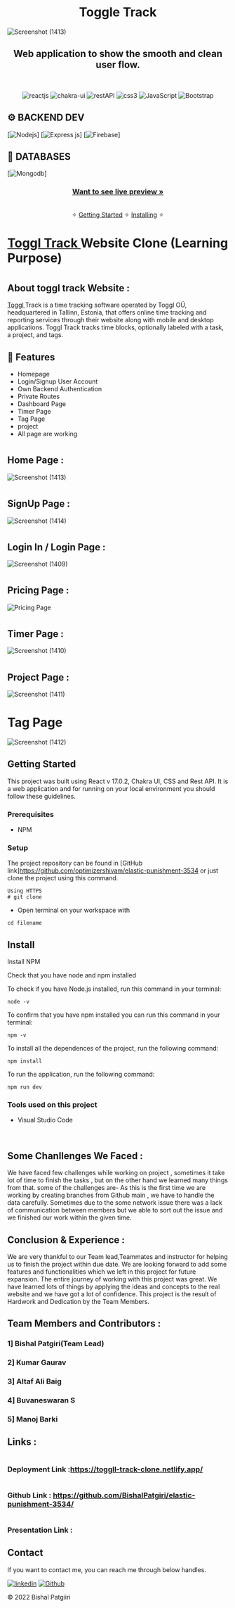 
<h1 align="center">Toggle Track</h1> 

![Screenshot (1413)](https://user-images.githubusercontent.com/103960628/193427517-21406fb5-b47e-430e-a1c9-000ff89e303e.png)


<h2 align="center">Web application to show the smooth and clean user flow.</h2>    

<br />
<p align="center">
    <img src="https://img.shields.io/badge/React_(18.2.0)-20232A?style=for-the-badge&logo=react&logoColor=61DAFB" alt="reactjs" />
    <img src="https://img.shields.io/badge/Chakra%20UI-3bc7bd?style=for-the-badge&logo=chakraui&logoColor=white" alt="chakra-ui"/>
    <img src="https://img.shields.io/badge/Rest_API-02303A?style=for-the-badge&logo=react-router&logoColor=white" alt="restAPI"/>
    <img src="https://img.shields.io/badge/CSS3-1572B6?style=for-the-badge&logo=css3&logoColor=white" alt="css3"/>   
    <img src="https://img.shields.io/badge/JavaScript-323330?style=for-the-badge&logo=javascript&logoColor=F7DF1E" alt="JavaScript" />
    <img src ="https://img.shields.io/badge/netlify-%23000000.svg?style=for-the-badge&logo=netlify&logoColor=#00C7B7" alt="Bootstrap"/>
    

</p>

## ⚙️ **BACKEND DEV**

[![](https://img.shields.io/badge/Node.js-43853D?style=for-the-badge&logo=node.js&logoColor=white "Nodejs")]
[![Express js](https://img.shields.io/badge/Express.js-404D59?style=for-the-badge "Express js")]
[![Firebase](https://img.shields.io/badge/firebase-%23039BE5.svg?style=for-the-badge&logo=firebase "Firebase")]

## 📅 **DATABASES**

[![Mongodb](https://img.shields.io/badge/MongoDB-4EA94B?style=for-the-badge&logo=mongodb&logoColor=white "Mongodb")]

<h3 align="center"><a href="https://toggll-track-clone.netlify.app/"><strong>Want to see live preview »</strong></a></h3>

<p align="center"> 
    <br />&#10023;
    <a href="#Getting-Started">Getting Started</a> &#10023; <a href="#Install">Installing</a> &#10023;   
  </p>
  

#  <h1><a href="https://toggll-track-clone.netlify.app/">Toggl Track </a> Website Clone (Learning Purpose)</h1>

# <h2>About toggl track Website : </h2>

<a href="https://toggll-track-clone.netlify.app/">Toggl </a>  Track is a time tracking software operated by Toggl OÜ, headquartered in Tallinn, Estonia, that offers online time tracking and reporting services through their website along with mobile and desktop applications. Toggl Track tracks time blocks, optionally labeled with a task, a project, and tags.

## 🚀 Features
- Homepage
- Login/Signup User Account
- Own Backend Authentication
- Private Routes
- Dashboard Page
- Timer Page
- Tag Page
- project
- All  page are working

# <h2>Home Page : </h2>
![Screenshot (1413)](https://user-images.githubusercontent.com/103960628/193427517-21406fb5-b47e-430e-a1c9-000ff89e303e.png)
# <h2>SignUp Page : </h2>
![Screenshot (1414)](https://user-images.githubusercontent.com/103960628/193427595-627574e6-bb92-4a24-8306-3b32abc1c90d.png)

# <h2>Login In / Login Page : </h2>
![Screenshot (1409)](https://user-images.githubusercontent.com/103960628/193427404-adaecd6c-6e9c-4040-a761-90cdde2fd3aa.png)

# <h2>Pricing Page : </h2>
![Pricing Page](https://i.postimg.cc/Jn5KPWQ4/pppp.png)

# <h2>Timer Page : </h2>
![Screenshot (1410)](https://user-images.githubusercontent.com/103960628/193427648-eb41159d-3a11-4398-8387-260e5f68f499.png)

# <h2>Project Page : </h2>
![Screenshot (1411)](https://user-images.githubusercontent.com/103960628/193427666-0d34a0c0-7698-48c3-9c79-fe4c2e419383.png)

# Tag Page
![Screenshot (1412)](https://user-images.githubusercontent.com/103960628/193427680-c3354977-de4b-465a-809e-181d10d8de88.png)

## Getting Started

This project was built using React v 17.0.2, Chakra UI, CSS and Rest API. It is a web application and for running on your local environment you should follow these guidelines.


### Prerequisites

- NPM 

### Setup


The project repository can be found in [GitHub link]https://github.com/optimizershivam/elastic-punishment-3534 or just clone the project using this command. 


```
Using HTTPS
# git clone  
```

+ Open terminal on your workspace with

```
cd filename
```


## Install

Install NPM

Check that you have node and npm installed

To check if you have Node.js installed, run this command in your terminal:


```
node -v
```

To confirm that you have npm installed you can run this command in your terminal:


```
npm -v
```


To install all the dependences of the project, run the following command:


```
npm install
```


To run the application, run the following command:

```
npm run dev
```


### Tools used on this project

- Visual Studio Code


<br/>



## Some Chanllenges We Faced :

We have faced few challenges while working on project , sometimes it take lot of time to finish the tasks , but on the other hand we learned many things from that. some of the challenges are-
As this is the first time we are working by creating branches from Github main , we have to handle the data carefully.
Sometimes due to the some network issue there was a lack of communication between members but we able to sort out the issue and we finished our work within the given time.

## Conclusion & Experience :
We are very thankful to our Team lead,Teammates and instructor for helping us to finish the project within due date. We are looking forward to add some features and functionalities which we left in this project for future expansion.
The entire journey of working with this project was great. We have learned lots of things by applying the ideas and concepts to the real website and we have got a lot of confidence.
This project is the result of Hardwork and Dedication by the Team Members.

## Team Members and Contributors :

### 1] Bishal Patgiri(Team Lead)
### 2] Kumar Gaurav
### 3] Altaf Ali Baig
### 4] Buvaneswaran S
### 5] Manoj Barki



## Links :
# <h3>Deployment Link   :https://toggll-track-clone.netlify.app/</h3>
# <h3>Github Link       : https://github.com/BishalPatgiri/elastic-punishment-3534/</h3>
# <h3>Presentation Link :  </h3>


## Contact

If you want to contact me, you can reach me through below handles.

[![linkedin](	https://img.shields.io/badge/LinkedIn-0077B5?style=for-the-badge&logo=linkedin&logoColor=white)](https://www.linkedin.com/in/itsurshivam/)
[![Github](https://img.shields.io/badge/GitHub-100000?style=for-the-badge&logo=github&logoColor=white)](https://github.com/optimizershivam/)

© 2022 Bishal Patgiiri







